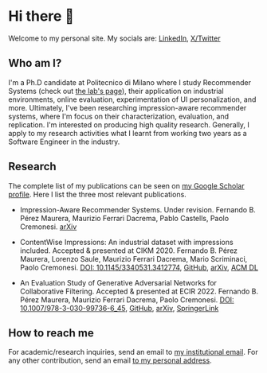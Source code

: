 # Hi there 👋

Welcome to my personal site. My socials are: [LinkedIn](https://www.linkedin.com/in/fernandobperezm), [X/Twitter](https://twitter.com/FernandoBPerezM)

## Who am I?

I'm a Ph.D candidate at Politecnico di Milano where I study Recommender Systems (check out [the lab's page](http://recsys.deib.polimi.it)), their application on industrial environments, online evaluation, experimentation of UI personalization, and more. 
Ultimately, I've been researching impression-aware recommender systems, where I'm focus on their characterization, evaluation, and replication.
I'm interested on producing high quality research. Generally, I apply to my research activities what I learnt from working two years as a Software Engineer in the industry.

## Research
The complete list of my publications can be seen on [my Google Scholar profile](https://scholar.google.com/citations?user=Zfi0rrgAAAAJ).
Here I list the three most relevant publications.

- Impression-Aware Recommender Systems. Under revision.
  Fernando  B. Pérez Maurera, Maurizio Ferrari Dacrema, Pablo Castells, Paolo Cremonesi.
  [arXiv](https://arxiv.org/abs/2308.07857)

- ContentWise Impressions: An industrial dataset with impressions included. Accepted & presented at CIKM 2020.
  Fernando B. Pérez Maurera, Lorenzo Saule, Maurizio Ferrari Dacrema, Mario Scriminaci, Paolo Cremonesi.
  [DOI: 10.1145/3340531.3412774](https://doi.org/10.1145/3340531.3412774), [GitHub](https://github.com/ContentWise/contentwise-impressions), [arXiv](https://arxiv.org/abs/2008.01212), [ACM DL](https://dl.acm.org/doi/10.1145/3340531.3412774) 

- An Evaluation Study of Generative Adversarial Networks for Collaborative Filtering. Accepted & presented at ECIR 2022.
  Fernando  B. Pérez Maurera, Maurizio Ferrari Dacrema, Paolo Cremonesi.
  [DOI: 10.1007/978-3-030-99736-6_45](https://doi.org/10.1007/978-3-030-99736-6_45), [GitHub](https://github.com/recsyspolimi/ecir-2022-an-evaluation-of-GAN-for-CF), [arXiv](https://arxiv.org/abs/2308.07857), [SpringerLink](https://link.springer.com/chapter/10.1007/978-3-030-99736-6_45)


## How to reach me

For academic/research inquiries, send an email to [my institutional email](mailto:fernandobenjamin.perez@polimi.it). 
For any other contribution, send an email [to my personal address](mailto:fperezmaurera@gmail.com).
